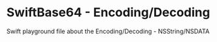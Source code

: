 # SwiftBase64 - Encoding/Decoding
Swift playground file about the Encoding/Decoding - NSString/NSDATA
